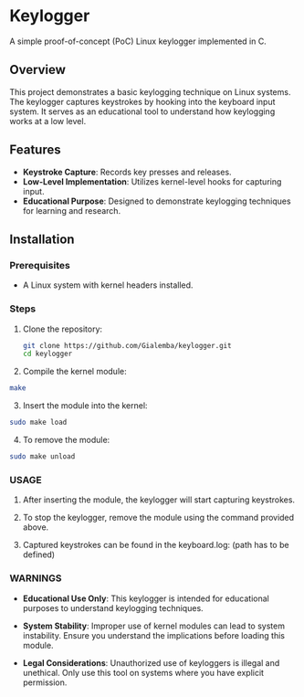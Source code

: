 # Keylogger

A simple proof-of-concept (PoC) Linux keylogger implemented in C.

##  Overview

This project demonstrates a basic keylogging technique on Linux systems. The keylogger captures keystrokes by hooking into the keyboard input system. It serves as an educational tool to understand how keylogging works at a low level.

##  Features

- **Keystroke Capture**: Records key presses and releases.
- **Low-Level Implementation**: Utilizes kernel-level hooks for capturing input.
- **Educational Purpose**: Designed to demonstrate keylogging techniques for learning and research.

##  Installation

### Prerequisites

- A Linux system with kernel headers installed.

### Steps

1. Clone the repository:

   ```bash
   git clone https://github.com/Gialemba/keylogger.git
   cd keylogger
   ```
2. Compile the kernel module:

  ```bash
  make
  ```
3. Insert the module into the kernel:

  ```bash
  sudo make load
  ```
4. To remove the module:

  ```bash
  sudo make unload
  ```
### USAGE

1. After inserting the module, the keylogger will start capturing keystrokes.

2. To stop the keylogger, remove the module using the command provided above.

3. Captured keystrokes can be found in the keyboard.log: (path has to be defined)

### WARNINGS

- **Educational Use Only**: This keylogger is intended for educational purposes to understand keylogging techniques.

- **System Stability**: Improper use of kernel modules can lead to system instability. Ensure you understand the implications before loading this module.

- **Legal Considerations**: Unauthorized use of keyloggers is illegal and unethical. Only use this tool on systems where you have explicit permission.
